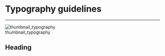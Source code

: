 
# Typography guidelines

---

  
![thumbnail_typography](https://studio-assets.supernova.io/design-systems/27883/f2d1cb00-0042-48f9-a65b-355ce61a7697.png)  
thumbnail_typography  


## Heading